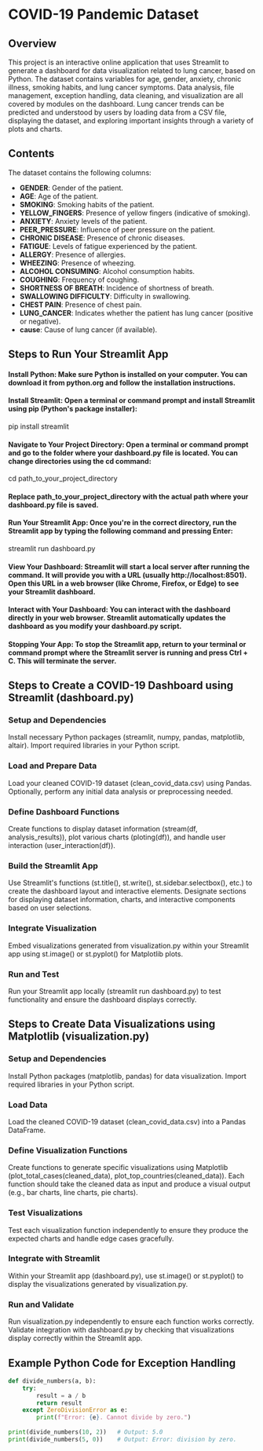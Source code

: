 # COVID-19 Pandemic Dataset

## Overview
This project is an interactive online application that uses Streamlit to generate a dashboard for data visualization related to lung cancer, based on Python. The dataset contains variables for age, gender, anxiety, chronic illness, smoking habits, and lung cancer symptoms. Data analysis, file management, exception handling, data cleaning, and visualization are all covered by modules on the dashboard. Lung cancer trends can be predicted and understood by users by loading data from a CSV file, displaying the dataset, and exploring important insights through a variety of plots and charts.

## Contents
The dataset contains the following columns:
- **GENDER**: Gender of the patient.
- **AGE**: Age of the patient.
- **SMOKING**: Smoking habits of the patient.
- **YELLOW_FINGERS**: Presence of yellow fingers (indicative of smoking).
- **ANXIETY**: Anxiety levels of the patient.
- **PEER_PRESSURE**: Influence of peer pressure on the patient.
- **CHRONIC DISEASE**: Presence of chronic diseases.
- **FATIGUE**: Levels of fatigue experienced by the patient.
- **ALLERGY**: Presence of allergies.
- **WHEEZING**: Presence of wheezing.
- **ALCOHOL CONSUMING**: Alcohol consumption habits.
- **COUGHING**: Frequency of coughing.
- **SHORTNESS OF BREATH**: Incidence of shortness of breath.
- **SWALLOWING DIFFICULTY**: Difficulty in swallowing.
- **CHEST PAIN**: Presence of chest pain.
- **LUNG_CANCER**: Indicates whether the patient has lung cancer (positive or negative).
- **cause**: Cause of lung cancer (if available).


## Steps to Run Your Streamlit App

#### Install Python: Make sure Python is installed on your computer. You can download it from python.org and follow the installation instructions.

#### Install Streamlit: Open a terminal or command prompt and install Streamlit using pip (Python's package installer):
   pip install streamlit
   
#### Navigate to Your Project Directory: Open a terminal or command prompt and go to the folder where your dashboard.py file is located. You can change directories using the cd command:
   cd path_to_your_project_directory
   
#### Replace path_to_your_project_directory with the actual path where your dashboard.py file is saved.

#### Run Your Streamlit App: Once you're in the correct directory, run the Streamlit app by typing the following command and pressing Enter:
   streamlit run dashboard.py
   
#### View Your Dashboard: Streamlit will start a local server after running the command. It will provide you with a URL (usually http://localhost:8501). Open this URL in a web browser (like Chrome, Firefox, or Edge) to see your Streamlit dashboard.

#### Interact with Your Dashboard: You can interact with the dashboard directly in your web browser. Streamlit automatically updates the dashboard as you modify your dashboard.py script.

#### Stopping Your App: To stop the Streamlit app, return to your terminal or command prompt where the Streamlit server is running and press Ctrl + C. This will terminate the server.

## Steps to Create a COVID-19 Dashboard using Streamlit (dashboard.py)

### Setup and Dependencies
   Install necessary Python packages (streamlit, numpy, pandas, matplotlib, altair).
   Import required libraries in your Python script.

### Load and Prepare Data
   Load your cleaned COVID-19 dataset (clean_covid_data.csv) using Pandas.
   Optionally, perform any initial data analysis or preprocessing needed.

### Define Dashboard Functions
   Create functions to display dataset information (stream(df, analysis_results)), plot various charts (ploting(df)), and handle user interaction (user_interaction(df)).

### Build the Streamlit App
   Use Streamlit's functions (st.title(), st.write(), st.sidebar.selectbox(), etc.) to create the dashboard layout and interactive elements.
   Designate sections for displaying dataset information, charts, and interactive components based on user selections.

### Integrate Visualization
   Embed visualizations generated from visualization.py within your Streamlit app using st.image() or st.pyplot() for Matplotlib plots.

### Run and Test
   Run your Streamlit app locally (streamlit run dashboard.py) to test functionality and ensure the dashboard displays correctly.

## Steps to Create Data Visualizations using Matplotlib (visualization.py)

### Setup and Dependencies
   Install Python packages (matplotlib, pandas) for data visualization.
   Import required libraries in your Python script.

### Load Data
   Load the cleaned COVID-19 dataset (clean_covid_data.csv) into a Pandas DataFrame.

### Define Visualization Functions
   Create functions to generate specific visualizations using Matplotlib (plot_total_cases(cleaned_data), plot_top_countries(cleaned_data)).
   Each function should take the cleaned data as input and produce a visual output (e.g., bar charts, line charts, pie charts).

### Test Visualizations
   Test each visualization function independently to ensure they produce the expected charts and handle edge cases gracefully.

### Integrate with Streamlit
   Within your Streamlit app (dashboard.py), use st.image() or st.pyplot() to display the visualizations generated by visualization.py.

### Run and Validate
   Run visualization.py independently to ensure each function works correctly.
   Validate integration with dashboard.py by checking that visualizations display correctly within the Streamlit app.

## Example Python Code for Exception Handling
```python
def divide_numbers(a, b):
    try:
        result = a / b
        return result
    except ZeroDivisionError as e:
        print(f"Error: {e}. Cannot divide by zero.")
        
print(divide_numbers(10, 2))   # Output: 5.0
print(divide_numbers(5, 0))    # Output: Error: division by zero.

